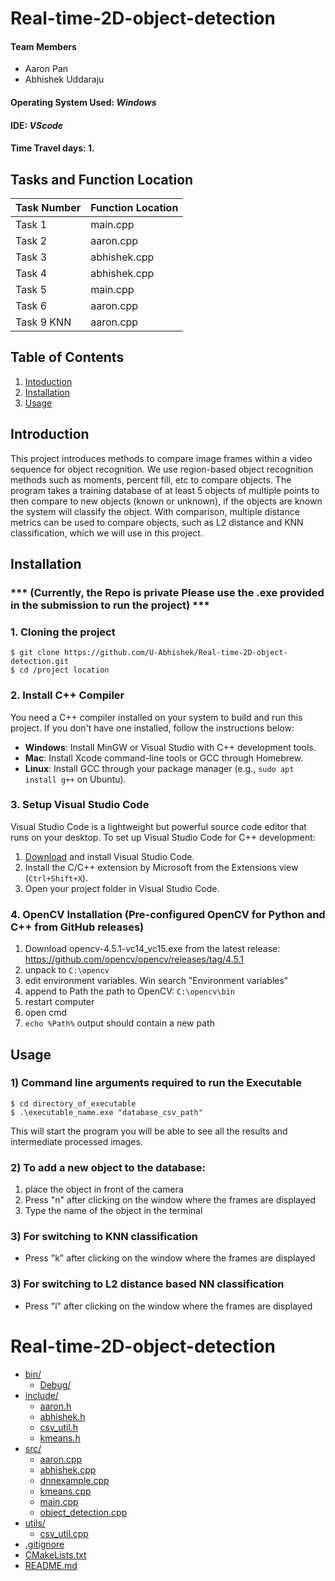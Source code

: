 # Real-time-2D-object-detection

#### Team Members

- Aaron Pan
- Abhishek Uddaraju
#### Operating System Used: _Windows_
#### IDE: _VScode_
#### Time Travel days: 1.

## Tasks and Function Location

| Task Number | Function Location|
|----------|----------|
| Task 1| main.cpp | 
| Task 2| aaron.cpp | 
| Task 3| abhishek.cpp | 
| Task 4| abhishek.cpp | 
| Task 5| main.cpp | 
| Task 6| aaron.cpp | 
| Task 9 KNN| aaron.cpp | 


## Table of Contents

1. [Intoduction](#introduction)
2. [Installation](#installation)
3. [Usage](#usage)


## Introduction
This project introduces methods to compare image frames within a video sequence for object recognition. We use region-based object recognition methods such as moments, percent fill, etc to compare objects. The program takes a training database of at least 5 objects of multiple points to then compare to new objects (known or unknown), if the objects are known the system will classify the object. With comparison, multiple distance metrics can be used to compare objects, such as L2 distance and KNN classification, which we will use in this project.

## Installation  
### *** (Currently, the Repo is private Please use the .exe provided in the submission to run the project) ***
### 1. Cloning the project
```
$ git clone https://github.com/U-Abhishek/Real-time-2D-object-detection.git
$ cd /project location
```

### 2. Install C++ Compiler

You need a C++ compiler installed on your system to build and run this project. If you don't have one installed, follow the instructions below:

- **Windows**: Install MinGW or Visual Studio with C++ development tools.
- **Mac**: Install Xcode command-line tools or GCC through Homebrew.
- **Linux**: Install GCC through your package manager (e.g., `sudo apt install g++` on Ubuntu).

### 3. Setup Visual Studio Code

Visual Studio Code is a lightweight but powerful source code editor that runs on your desktop. To set up Visual Studio Code for C++ development:

1. [Download](https://code.visualstudio.com/) and install Visual Studio Code.
2. Install the C/C++ extension by Microsoft from the Extensions view (`Ctrl+Shift+X`).
3. Open your project folder in Visual Studio Code.


### 4. OpenCV Installation (Pre-configured OpenCV for Python and C++ from GitHub releases)
1. Download opencv-4.5.1-vc14_vc15.exe from the latest release: 
   https://github.com/opencv/opencv/releases/tag/4.5.1
1. unpack to `C:\opencv`
1. edit environment variables. Win search "Environment variables"
1. append to Path the path to OpenCV: `C:\opencv\bin`
1. restart computer
1. open cmd
1. `echo %Path%` output should contain a new path

## Usage

### 1) Command line arguments required to run the Executable
```
$ cd directory_of_executable
$ .\executable_name.exe "database_csv_path"
```
This will start the program you will be able to see all the results and intermediate processed images. 
### 2) To add a new object to the database:
1) place the object in front of the camera
2) Press "n" after clicking on the window where the frames are displayed
3) Type the name of the object in the terminal

### 3) For switching to KNN classification
- Press "k" after clicking on the window where the frames are displayed

### 3) For switching to L2 distance based NN classification
- Press "l" after clicking on the window where the frames are displayed

# Real-time-2D-object-detection


* [bin/](.\Real-time-2D-object-detection\bin)
  * [Debug/](.\Real-time-2D-object-detection\bin\Debug)
* [include/](.\Real-time-2D-object-detection\include)
  * [aaron.h](.\Real-time-2D-object-detection\include\aaron.h)
  * [abhishek.h](.\Real-time-2D-object-detection\include\abhishek.h)
  * [csv_util.h](.\Real-time-2D-object-detection\include\csv_util.h)
  * [kmeans.h](.\Real-time-2D-object-detection\include\kmeans.h)
* [src/](.\Real-time-2D-object-detection\src)
  * [aaron.cpp](.\Real-time-2D-object-detection\src\aaron.cpp)
  * [abhishek.cpp](.\Real-time-2D-object-detection\src\abhishek.cpp)
  * [dnnexample.cpp](.\Real-time-2D-object-detection\src\dnnexample.cpp)
  * [kmeans.cpp](.\Real-time-2D-object-detection\src\kmeans.cpp)
  * [main.cpp](.\Real-time-2D-object-detection\src\main.cpp)
  * [object_detection.cpp](.\Real-time-2D-object-detection\src\object_detection.cpp)
* [utils/](.\Real-time-2D-object-detection\utils)
  * [csv_util.cpp](.\Real-time-2D-object-detection\utils\csv_util.cpp)
* [.gitignore](.\Real-time-2D-object-detection\.gitignore)
* [CMakeLists.txt](.\Real-time-2D-object-detection\CMakeLists.txt)
* [README.md](.\Real-time-2D-object-detection\README.md)
